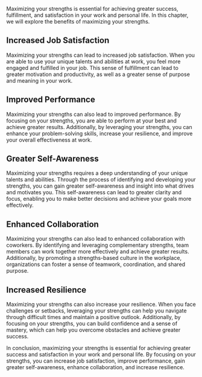 
Maximizing your strengths is essential for achieving greater success, fulfillment, and satisfaction in your work and personal life. In this chapter, we will explore the benefits of maximizing your strengths.

Increased Job Satisfaction
--------------------------

Maximizing your strengths can lead to increased job satisfaction. When you are able to use your unique talents and abilities at work, you feel more engaged and fulfilled in your job. This sense of fulfillment can lead to greater motivation and productivity, as well as a greater sense of purpose and meaning in your work.

Improved Performance
--------------------

Maximizing your strengths can also lead to improved performance. By focusing on your strengths, you are able to perform at your best and achieve greater results. Additionally, by leveraging your strengths, you can enhance your problem-solving skills, increase your resilience, and improve your overall effectiveness at work.

Greater Self-Awareness
----------------------

Maximizing your strengths requires a deep understanding of your unique talents and abilities. Through the process of identifying and developing your strengths, you can gain greater self-awareness and insight into what drives and motivates you. This self-awareness can lead to greater clarity and focus, enabling you to make better decisions and achieve your goals more effectively.

Enhanced Collaboration
----------------------

Maximizing your strengths can also lead to enhanced collaboration with coworkers. By identifying and leveraging complementary strengths, team members can work together more effectively and achieve greater results. Additionally, by promoting a strengths-based culture in the workplace, organizations can foster a sense of teamwork, coordination, and shared purpose.

Increased Resilience
--------------------

Maximizing your strengths can also increase your resilience. When you face challenges or setbacks, leveraging your strengths can help you navigate through difficult times and maintain a positive outlook. Additionally, by focusing on your strengths, you can build confidence and a sense of mastery, which can help you overcome obstacles and achieve greater success.

In conclusion, maximizing your strengths is essential for achieving greater success and satisfaction in your work and personal life. By focusing on your strengths, you can increase job satisfaction, improve performance, gain greater self-awareness, enhance collaboration, and increase resilience.
